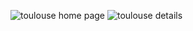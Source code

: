 ![toulouse home page](https://github.com/user-attachments/assets/dfa3c346-82d0-452d-9c17-e5a933dd17ca)
![toulouse details](https://github.com/user-attachments/assets/d27daa48-ff2a-4021-b7ec-ac7178ff0e3f)
